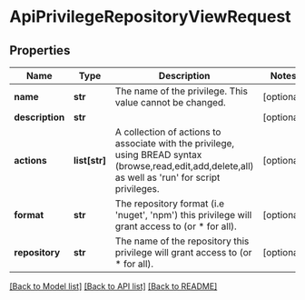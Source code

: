 # ApiPrivilegeRepositoryViewRequest

## Properties

| Name            | Type          | Description                                                                                                                                                     | Notes      |
| --------------- | ------------- | --------------------------------------------------------------------------------------------------------------------------------------------------------------- | ---------- |
| **name**        | **str**       | The name of the privilege. This value cannot be changed.                                                                                                        | [optional] |
| **description** | **str**       |                                                                                                                                                                 | [optional] |
| **actions**     | **list[str]** | A collection of actions to associate with the privilege, using BREAD syntax (browse,read,edit,add,delete,all) as well as &#x27;run&#x27; for script privileges. | [optional] |
| **format**      | **str**       | The repository format (i.e &#x27;nuget&#x27;, &#x27;npm&#x27;) this privilege will grant access to (or \* for all).                                             | [optional] |
| **repository**  | **str**       | The name of the repository this privilege will grant access to (or \* for all).                                                                                 | [optional] |

[[Back to Model list]](../README.md#documentation-for-models) [[Back to API list]](../README.md#documentation-for-api-endpoints) [[Back to README]](../README.md)
